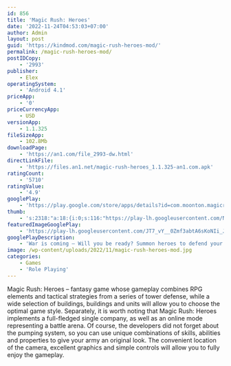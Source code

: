 ```yaml
---
id: 856
title: 'Magic Rush: Heroes'
date: '2022-11-24T04:53:03+07:00'
author: Admin
layout: post
guid: 'https://kindmod.com/magic-rush-heroes-mod/'
permalink: /magic-rush-heroes-mod/
postIDCopy:
    - '2993'
publisher:
    - Elex
operatingSystem:
    - 'Android 4.1'
priceApp:
    - '0'
priceCurrencyApp:
    - USD
versionApp:
    - 1.1.325
fileSizeApp:
    - 102.8Mb
downloadPage:
    - 'https://an1.com/file_2993-dw.html'
directLinkFile:
    - 'https://files.an1.net/magic-rush-heroes_1.1.325-an1.com.apk'
ratingCount:
    - '5710'
ratingValue:
    - '4.9'
googlePlay:
    - 'https://play.google.com/store/apps/details?id=com.moonton.magicrush'
thumb:
    - 's:2318:"a:18:{i:0;s:116:"https://play-lh.googleusercontent.com/N307960Ln5s2E4KLPjPVuMK_dSPme436FgaR2u85TYzyJXAIBfjC5HYSi5rbgvoqPQ_1=w526-h296";i:1;s:116:"https://play-lh.googleusercontent.com/EWvDgKEnxmVkDnbgubSOcKppn-1q52gyEd4M7BqviyxqmDDzokcqQHC9qKWmE7-cGkHX=w526-h296";i:2;s:114:"https://play-lh.googleusercontent.com/RLrhqrK39yW4wfC7NC71PzTrp0KJLc2ld6xbUFxbciLyi9AnP9HCtGqfK2YWa_mE0g=w526-h296";i:3;s:114:"https://play-lh.googleusercontent.com/aKTPeSy5tV1Ngp80SIv-gDmyQnF4ScChehYBLRU7bpFUa75qW3w4Yw-R_YiDpZCz5w=w526-h296";i:4;s:114:"https://play-lh.googleusercontent.com/pxrRxdKRmmgU3eQdg7DnmhF9aeIpiRlX6OQ_D6Aiv_UE69UExx9UF96oqwT6ZKoIBA=w526-h296";i:5;s:114:"https://play-lh.googleusercontent.com/yHgvSwjkQrNpjT4A5OwRUCS1pHPNbta6W5D1O47RfYd9q_H34GQP1jbdU8QyGp6fbw=w526-h296";i:6;s:114:"https://play-lh.googleusercontent.com/veW9TvBbEPXP5uVjBhvW1hmkXlImYuw5CCoPpvrMFD8Eg986zQ63Uzf3MfeJooQHIw=w526-h296";i:7;s:115:"https://play-lh.googleusercontent.com/PUc99ZKjJ1IBmbvH_6NCAV3trnp0GebKofSugfUYp-uo6e3wjJtAUZW0t1Q1TrIX8uM=w526-h296";i:8;s:115:"https://play-lh.googleusercontent.com/Cfm7UlMRvoixL8bIzJUo47Y3Mhq-WGkrTm9eMHAC2pBqT1S-0N8Mr_WM3hQ1-d0Bq4M=w526-h296";i:9;s:115:"https://play-lh.googleusercontent.com/pAVH5zscsReevcnzMTVeEDrbDZsujrWV9QyVNlyuOrfzjuwWvc4SM4mTtnm2RHOoN-Y=w526-h296";i:10;s:115:"https://play-lh.googleusercontent.com/y9HOqGgCEIcUn92PVoJfox92rAdlYrZpbTB3BsLi0krCaApUtx65cPWI6wY1bW2dCAE=w526-h296";i:11;s:115:"https://play-lh.googleusercontent.com/prfGwBI-zdwGHaS-PYDXTEIb-4oP-fwPr7qgYek5Sg_8Tysc78oi7XwrQMmmER1eEDE=w526-h296";i:12;s:116:"https://play-lh.googleusercontent.com/PHKkpgNLaKBwzWB6vzB9RCEHiYlGj-j9wKsnoTauDq_2g6NdfsH_zLsS_Ebapoog6710=w526-h296";i:13;s:114:"https://play-lh.googleusercontent.com/Ox1Kgph4hWy2fboaR0lzLozQZhaJeUUwKUWglfrq5LdWaHXqCg9oyCPIHsD8kWyphg=w526-h296";i:14;s:116:"https://play-lh.googleusercontent.com/L7jkphOwsDA2J5N6OukoeMRkddXclWNUYMAr3xXnx4jbqhwp1YEwqhDQHgYhMqMYmBOy=w526-h296";i:15;s:115:"https://play-lh.googleusercontent.com/I_geIYs5GI5Xx9w2NPpbSlblv7sK5N24Vdlpol4gQvZpL_EHMHfuF-GOQL-8D_Z4w2I=w526-h296";i:16;s:115:"https://play-lh.googleusercontent.com/lVtLQtbVv-8lSLMTsanMUQz2V2vLWPHafIyQnA2E0UN--GlWc5sqeeFdPgNPCQIDiIY=w526-h296";i:17;s:116:"https://play-lh.googleusercontent.com/-YsrWqY6wXAiK5zkWsw0Qw9IKuO0xE4W2VnB4vPxzmjav7yzDr3KKecC284yHYVm87w0=w526-h296";}";'
featuredImageGooglePlay:
    - 'https://play-lh.googleusercontent.com/JT7_vY__0Zmf3abtA6sKoNIi_J8NO0utY-VGgoN0coJOPQGLEd2xRlm6WLh6OpyraQM'
googlePlayDescription:
    - 'War is coming – Will you be ready? Summon heroes to defend your kingdom and charge the enemy in this one-of-a-kind RTS adventure!. Magic Rush: Heroes is a revolutionary combination of skill-aiming controls, a thrilling, real-time PvP Ladder Tourney mode, exciting multiplayer World Map battles, simple yet addicting Tower Defense, and more! Experience the fun of multiple different genres all wrapped up in one extraordinary game.. Rush forth on an unforgettable adventure that you won’t forget!'
image: /wp-content/uploads/2022/11/magic-rush-heroes-mod.jpg
categories:
    - Games
    - 'Role Playing'
---
```


Magic Rush: Heroes – fantasy game whose gameplay combines RPG elements and tactical strategies from a series of tower defense, while a wide selection of buildings, buildings and units will allow you to choose the optimal game style. Separately, it is worth noting that Magic Rush: Heroes implements a full-fledged single company, as well as an online mode representing a battle arena. Of course, the developers did not forget about the pumping system, so you can use unique combinations of skills, abilities and properties to give your army an original look. The convenient location of the camera, excellent graphics and simple controls will allow you to fully enjoy the gameplay.